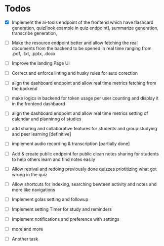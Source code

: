 # Todos 
- [x] Implement the ai-tools endpoint of the frontend which have flashcard generation, quiz[look example in quiz endpoint], summarize generation, transcribe generation, 
- [ ] Make the resource endpoint better and allow fetching the real documents from the backend to be opened in real time ranging from .pdf, .txt, .pptx, .docx
- [ ] Improve the landing Page UI
- [ ] Correct and enforce linting and husky rules for auto corection
- [ ] align the dashboard endpoint and allow real time metrics fetching from the backend
- [ ] make logics in backend for token usage per user counting and display it in the frontend dashbaord
- [ ] align the dashboard endpoint and allow real time metrics setting of calendar and planninng of studies
- [ ] add sharing and collaborative features for students and group studying and peer learning [definitive]
- [ ] implement audio recording & transcription [partially done]
- [ ] Add & create public endpoint for public clean notes sharing for students to help others learn and find notes easily
- [ ] Allow retrival and redoing previously done quizzes priotitizing what got wrong in the quiz
- [ ] Allow shortcuts for indexing, searching bewteen activity and notes and more like navigations
- [ ] Implement golas setting and followup
- [ ] Implement setting Timer for study and reminders
- [ ] Implement notifications and preference with settings
- [ ] more and more
- [ ] Another task


